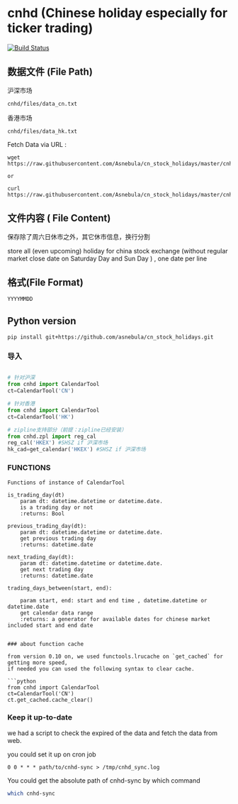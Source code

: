 # cnhd (Chinese holiday especially for ticker trading)


[![Build Status](https://travis-ci.org/rainx/cn_stock_holidays.svg?branch=master)](https://travis-ci.org/rainx/cn_stock_holidays)

## 数据文件 (File Path)

沪深市场

```
cnhd/files/data_cn.txt
```

香港市场

```
cnhd/files/data_hk.txt
```


Fetch Data via URL :

```
wget https://raw.githubusercontent.com/Asnebula/cn_stock_holidays/master/cnhd/files/data_cn.txt

or

curl https://raw.githubusercontent.com/Asnebula/cn_stock_holidays/master/cnhd/files/data_hk.txt
```


## 文件内容 ( File Content)

保存除了周六日休市之外，其它休市信息，换行分割

store all (even upcoming) holiday for china stock exchange (without regular market close date on Saturday Day and Sun Day ) , one date per line

## 格式(File Format)
```
YYYYMMDD
```

## Python version

```
pip install git+https://github.com/asnebula/cn_stock_holidays.git
```

### 导入

```python

# 针对沪深
from cnhd import CalendarTool
ct=CalendarTool('CN')

# 针对香港
from cnhd import CalendarTool
ct=CalendarTool('HK')

# zipline支持部分（前提：zipline已经安装）
from cnhd.zpl import reg_cal
reg_cal('HKEX') #SHSZ if 沪深市场
hk_cad=get_calendar('HKEX') #SHSZ if 沪深市场
```

### FUNCTIONS

    Functions of instance of CalendarTool

    is_trading_day(dt)
        param dt: datetime.datetime or datetime.date.
        is a trading day or not
        :returns: Bool

    previous_trading_day(dt):
        param dt: datetime.datetime or datetime.date.
        get previous trading day
        :returns: datetime.date

    next_trading_day(dt):
        param dt: datetime.datetime or datetime.date.
        get next trading day
        :returns: datetime.date

    trading_days_between(start, end):

        param start, end: start and end time , datetime.datetime or datetime.date
        get calendar data range
        :returns: a generator for available dates for chinese market included start and end date
```

### about function cache

from version 0.10 on, we used functools.lrucache on `get_cached` for getting more speed,
if needed you can used the following syntax to clear cache.

```python
from cnhd import CalendarTool
ct=CalendarTool('CN')
ct.get_cached.cache_clear()

```


### Keep it up-to-date

we had a script to check the expired of the data and fetch the data from web.

you could set it up on cron job

```crontab
0 0 * * * path/to/cnhd-sync > /tmp/cnhd_sync.log
```

You could get the absolute path of cnhd-sync by which command

```bash
which cnhd-sync
```
